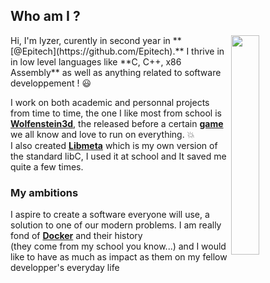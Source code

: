 ## Who am I ?
<img src="https://github.com/lyzer-px/lyzer-px/pfp.png" align="right" width="30%">
Hi, I'm lyzer, curently in second year in **[@Epitech](https://github.com/Epitech).**
I thrive in in low level languages like **C, C++, x86 Assembly** as well as anything related to software developpement ! 😃

I work on both academic and personnal projects from time to time, the one I like most from school is **[Wolfenstein3d](https://github.com/lyzer-px/Wolfenstein3d)**, the released before a certain
**[game](https://www.google.com/search?q=doom+1&rlz=1C1CHZN_frFR1159FR1159&oq=doom+1&gs_lcrp=EgZjaHJvbWUqCggAEAAY4wIYgAQyCggAEAAY4wIYgAQyBwgBEC4YgAQyBwgCEAAYgAQyBwgDEC4YgAQyBwgEEC4YgAQyBwgFEAAYgAQyBwgGEAAYgAQyBwgHEAAYgAQyBwgIEAAYgAQyBwgJEAAYgATSAQg0NjM2ajBqN6gCALACAA&sourceid=chrome&ie=UTF-8)** 
we all know and love to run on everything. 💥
<br/> I also created **[Libmeta](https://github.com/lyzer-px/libmeta-3)** which is my own version of the standard libC, I used it at school and It saved me quite a few times.
### My ambitions
I aspire to create a software everyone will use, a solution to one of our modern problems. I am really fond of **[Docker](https://www.docker.com/)** and their history <br/> (they come from my school you know...) and I would like to have as much as impact as them on my fellow developper's everyday life
